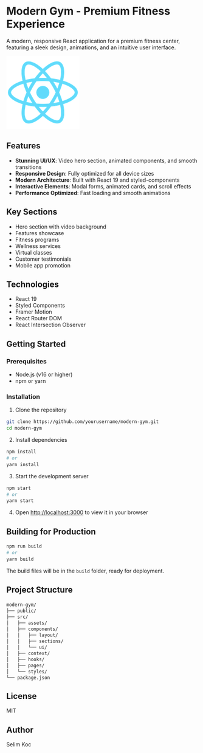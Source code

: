 # Modern Gym - Premium Fitness Experience

A modern, responsive React application for a premium fitness center, featuring a sleek design, animations, and an intuitive user interface.

![Modern Gym Website](public/logo192.png)

## Features

- **Stunning UI/UX**: Video hero section, animated components, and smooth transitions
- **Responsive Design**: Fully optimized for all device sizes
- **Modern Architecture**: Built with React 19 and styled-components
- **Interactive Elements**: Modal forms, animated cards, and scroll effects
- **Performance Optimized**: Fast loading and smooth animations

## Key Sections

- Hero section with video background
- Features showcase
- Fitness programs
- Wellness services
- Virtual classes
- Customer testimonials
- Mobile app promotion

## Technologies

- React 19
- Styled Components
- Framer Motion
- React Router DOM
- React Intersection Observer

## Getting Started

### Prerequisites

- Node.js (v16 or higher)
- npm or yarn

### Installation

1. Clone the repository
```bash
git clone https://github.com/yourusername/modern-gym.git
cd modern-gym
```

2. Install dependencies
```bash
npm install
# or
yarn install
```

3. Start the development server
```bash
npm start
# or
yarn start
```

4. Open [http://localhost:3000](http://localhost:3000) to view it in your browser

## Building for Production

```bash
npm run build
# or
yarn build
```

The build files will be in the `build` folder, ready for deployment.

## Project Structure

```
modern-gym/
├── public/
├── src/
│   ├── assets/
│   ├── components/
│   │   ├── layout/
│   │   ├── sections/
│   │   └── ui/
│   ├── context/
│   ├── hooks/
│   ├── pages/
│   └── styles/
└── package.json
```

## License

MIT

## Author

Selim Koc